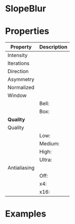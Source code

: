 # SlopeBlur


# Properties


| Property | Description| 
| -------- | -----------|
| Intensity |  |
| Iterations |  |
| Direction |  |
| Asymmetry |  |
| Normalized |  |
| Window |  |
| | Bell: <desc> |
| | Box: <desc> |
| **Quality** |  |
| Quality |  |
| | Low: <desc> |
| | Medium: <desc> |
| | High: <desc> |
| | Ultra: <desc> |
| Antialiasing |  |
| | Off: <desc> |
| | x4: <desc> |
| | x16: <desc> |




# Examples
